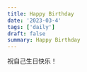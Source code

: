 ```yaml
---
title: Happy Birthday
date: '2023-03-4'
tags: ['daily']
draft: false
summary: Happy Birthday
---
```


祝自己生日快乐！
